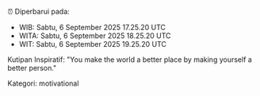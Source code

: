 ⏰ Diperbarui pada:
- WIB: Sabtu, 6 September 2025 17.25.20 UTC
- WITA: Sabtu, 6 September 2025 18.25.20 UTC
- WIT: Sabtu, 6 September 2025 19.25.20 UTC

Kutipan Inspiratif:
"You make the world a better place by making yourself a better person."


Kategori: motivational

